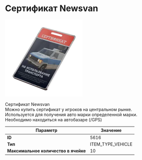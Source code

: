 # Сертификат Newsvan

![Item Image](../img/5616.webp?raw=true)

Сертификат Newsvan<br>Можно купить сертификат у игроков на центральном рынке.<br>Используется для получения авто марки определенной марки.<br>Необходимо находиться на автобазаре (/GPS)


| Параметр | Значение |
|----------|----------|
| **ID** | 5616 |
| **Тип** | ITEM_TYPE_VEHICLE |
| **Максимальное количество в ячейке** | 10 |

